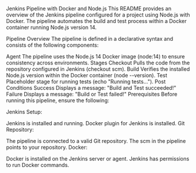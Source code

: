 
Jenkins Pipeline with Docker and Node.js
This README provides an overview of the Jenkins pipeline configured for a project using Node.js with Docker. The pipeline automates the build and test process within a Docker container running Node.js version 14.

Pipeline Overview
The pipeline is defined in a declarative syntax and consists of the following components:

Agent
The pipeline uses the Node.js 14 Docker image (node:14) to ensure consistency across environments.
Stages
Checkout
Pulls the code from the repository configured in Jenkins (checkout scm).
Build
Verifies the installed Node.js version within the Docker container (node --version).
Test
Placeholder stage for running tests (echo "Running tests...").
Post Conditions
Success
Displays a message: "Build and Test succeeded!"
Failure
Displays a message: "Build or Test failed!"
Prerequisites
Before running this pipeline, ensure the following:

Jenkins Setup:

Jenkins is installed and running.
Docker plugin for Jenkins is installed.
Git Repository:

The pipeline is connected to a valid Git repository.
The scm in the pipeline points to your repository.
Docker:

Docker is installed on the Jenkins server or agent.
Jenkins has permissions to run Docker commands.
